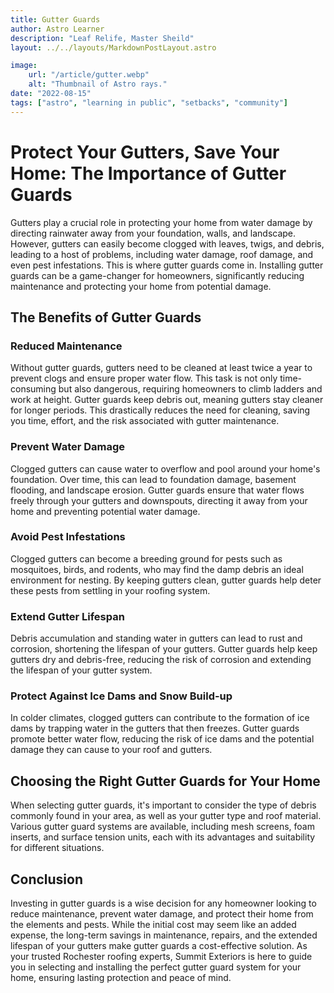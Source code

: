 ```yaml
---
title: Gutter Guards
author: Astro Learner
description: "Leaf Relife, Master Sheild"
layout: ../../layouts/MarkdownPostLayout.astro

image:
    url: "/article/gutter.webp"
    alt: "Thumbnail of Astro rays."
date: "2022-08-15"
tags: ["astro", "learning in public", "setbacks", "community"]
---
```



# Protect Your Gutters, Save Your Home: The Importance of Gutter Guards

Gutters play a crucial role in protecting your home from water damage by directing rainwater away from your foundation, walls, and landscape. However, gutters can easily become clogged with leaves, twigs, and debris, leading to a host of problems, including water damage, roof damage, and even pest infestations. This is where gutter guards come in. Installing gutter guards can be a game-changer for homeowners, significantly reducing maintenance and protecting your home from potential damage.

## The Benefits of Gutter Guards

### Reduced Maintenance

Without gutter guards, gutters need to be cleaned at least twice a year to prevent clogs and ensure proper water flow. This task is not only time-consuming but also dangerous, requiring homeowners to climb ladders and work at height. Gutter guards keep debris out, meaning gutters stay cleaner for longer periods. This drastically reduces the need for cleaning, saving you time, effort, and the risk associated with gutter maintenance.

### Prevent Water Damage

Clogged gutters can cause water to overflow and pool around your home's foundation. Over time, this can lead to foundation damage, basement flooding, and landscape erosion. Gutter guards ensure that water flows freely through your gutters and downspouts, directing it away from your home and preventing potential water damage.

### Avoid Pest Infestations

Clogged gutters can become a breeding ground for pests such as mosquitoes, birds, and rodents, who may find the damp debris an ideal environment for nesting. By keeping gutters clean, gutter guards help deter these pests from settling in your roofing system.

### Extend Gutter Lifespan

Debris accumulation and standing water in gutters can lead to rust and corrosion, shortening the lifespan of your gutters. Gutter guards help keep gutters dry and debris-free, reducing the risk of corrosion and extending the lifespan of your gutter system.

### Protect Against Ice Dams and Snow Build-up

In colder climates, clogged gutters can contribute to the formation of ice dams by trapping water in the gutters that then freezes. Gutter guards promote better water flow, reducing the risk of ice dams and the potential damage they can cause to your roof and gutters.

## Choosing the Right Gutter Guards for Your Home

When selecting gutter guards, it's important to consider the type of debris commonly found in your area, as well as your gutter type and roof material. Various gutter guard systems are available, including mesh screens, foam inserts, and surface tension units, each with its advantages and suitability for different situations.

## Conclusion

Investing in gutter guards is a wise decision for any homeowner looking to reduce maintenance, prevent water damage, and protect their home from the elements and pests. While the initial cost may seem like an added expense, the long-term savings in maintenance, repairs, and the extended lifespan of your gutters make gutter guards a cost-effective solution. As your trusted Rochester roofing experts, Summit Exteriors is here to guide you in selecting and installing the perfect gutter guard system for your home, ensuring lasting protection and peace of mind.
